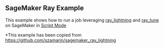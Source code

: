 ## SageMaker Ray Example
This example shows how to run a job leveraging [ray_lightning](https://github.com/ray-project/ray_lightning) and [ray_tune](https://docs.ray.io/en/latest/tune/index.html) on SageMaker in [Script Mode](https://sagemaker-examples.readthedocs.io/en/latest/sagemaker-script-mode/sagemaker-script-mode.html)

*This example has been copied from https://github.com/szamarin/sagemaker_ray_lightning

